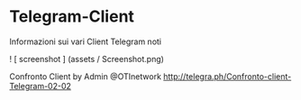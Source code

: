 # Telegram-Client

Informazioni sui vari Client Telegram noti

! [ screenshot ] (assets / Screenshot.png)

Confronto Client by Admin @OTInetwork http://telegra.ph/Confronto-client-Telegram-02-02
